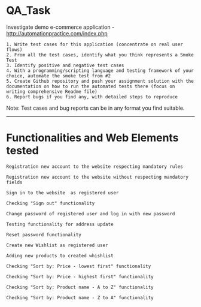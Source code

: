 # QA_Task

Investigate demo e-commerce application - http://automationpractice.com/index.php

	1. Write test cases for this application (concentrate on real user flows)
	2. From all the test cases, identify what you think represents a Smoke Test
	3. Identify positive and negative test cases
	4. With a programming/scripting language and testing framework of your choice, automate the smoke test from #2
	5. Create Github repository and push your assignment solution with the documentation on how to run the automated tests there (focus on writing comprehensive Readme file)
	6. Report bugs if you find any, with detailed steps to reproduce

Note: Test cases and bug reports can be in any format you find suitable.

________________________________________________________________________________

# Functionalities and Web Elements tested

	Registration new account to the website respecting mandatory rules

	Registration new account to the website without respecting mandatory fields

	Sign in to the website  as registered user

	Checking "Sign out" functionality 

	Change password of registered user and log in with new password

	Testing functionality for address update

	Reset password functionality

	Create new Wishlist as registered user

	Adding new products to created whishlist

	Checking "Sort by: Price - lowest first" functionality

	Checking "Sort by: Price - highest first" functionality

	Checking "Sort by: Product name - A to Z" functionality

	Checking "Sort by: Product name - Z to A" functionality

